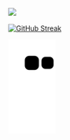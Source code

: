 ![](https://github-readme-stats.vercel.app/api?username=julianalexanderkalis&count_private=true&show_icons=true&theme=radical)

[![GitHub Streak](https://streak-stats.demolab.com/?user=DenverCoder1&theme=radical)](https://git.io/streak-stats)

![Snake animation](https://github.com/madushadhanushka/github-readme/blob/output/github-contribution-snake.svg)
